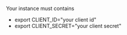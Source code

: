Your instance must contains 
- export CLIENT_ID="your client id"
- export CLIENT_SECRET="your client secret" 
